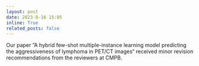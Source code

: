 ```yaml
---
layout: post
date: 2023-8-16 15:05
inline: True
related_posts: false
---
```

Our paper ”A hybrid few-shot multiple-instance learning model predicting the aggressiveness of lymphoma in PET/CT images“ received minor revision recommendations from the reviewers at CMPB.

